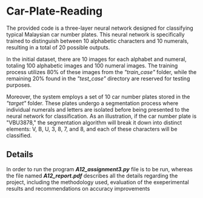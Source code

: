 # Car-Plate-Reading
The provided code is a three-layer neural network designed for classifying typical Malaysian car number plates. This neural network is specifically trained to distinguish between 10 alphabetic characters and 10 numerals, resulting in a total of 20 possible outputs.

In the initial dataset, there are 10 images for each alphabet and numeral, totaling 100 alphabetic images and 100 numeral images. The training process utilizes 80% of these images from the _"train_case"_ folder, while the remaining 20% found in the _"test_case"_ directory are reserved for testing purposes.

Moreover, the system employs a set of 10 car number plates stored in the _"target"_ folder. These plates undergo a segmentation process where individual numerals and letters are isolated before being presented to the neural network for classification. As an illustration, if the car number plate is "VBU3878," the segmentation algorithm will break it down into distinct elements: V, B, U, 3, 8, 7, and 8, and each of these characters will be classified.

## Details
In order to run the program **_A12_assignment3.py_** file is to be run, whereas the file named **_A12_report.pdf_** describes all the details regarding the project, including the methodology used, evaluation of the exeperimental results and recommendations on accuracy improvements
